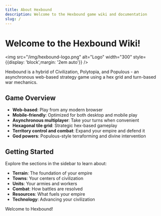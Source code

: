 ```yaml
---
title: About Hexbound
description: Welcome to the Hexbound game wiki and documentation
slug: /
---
```


# Welcome to the Hexbound Wiki!

<img src="/img/hexbound-logo.png" alt="Logo" width="300" style={{display: 'block',margin: '2em auto'}} />

Hexbound is a hybrid of Civilization, Polytopia, and Populous - an asynchronous web-based strategy game using a hex grid and turn-based war mechanics.

## Game Overview

- **Web-based**: Play from any modern browser
- **Mobile-friendly**: Optimized for both desktop and mobile play
- **Asynchronous multiplayer**: Take your turns when convenient
- **Hexagonal tile grid**: Strategic hex-based gameplay
- **Territory control and combat**: Expand your empire and defend it
- **God powers**: Populous-style terraforming and divine intervention

## Getting Started

Explore the sections in the sidebar to learn about:
- **Terrain**: The foundation of your empire
- **Towns**: Your centers of civilization
- **Units**: Your armies and workers
- **Combat**: How battles are resolved
- **Resources**: What fuels your empire
- **Technology**: Advancing your civilization

Welcome to Hexbound!